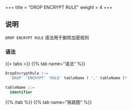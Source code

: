 +++
title = "DROP ENCRYPT RULE"
weight = 4
+++

## 说明

`DROP ENCRYPT RULE` 语法用于删除加密规则

### 语法

{{< tabs >}}
{{% tab name="语法" %}}
```sql
DropEncryptRule ::=
  'DROP' 'ENCRYPT' 'RULE' tableName ( ',' tableName )*
    
tableName ::=
  identifier
```
{{% /tab %}}
{{% tab name="铁路图" %}}
<iframe frameborder="0" name="diagram" id="diagram" width="100%" height="100%"></iframe>
{{% /tab %}}
{{< /tabs >}}

### 示例

- 删除加密规则

```sql
DROP ENCRYPT RULE t_encrypt, t_encrypt_2;
```

### 保留字

`DROP`, `ENCRYPT`, `RULE`

### 相关链接

- [保留字](/cn/reference/distsql/syntax/reserved-word/)

